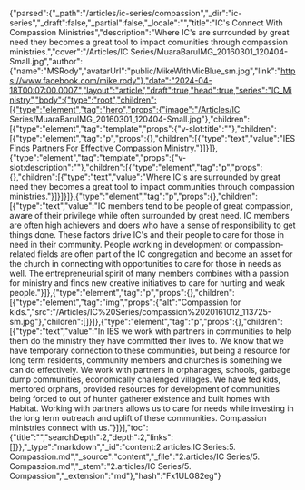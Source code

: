 {"parsed":{"_path":"/articles/ic-series/compassion","_dir":"ic-series","_draft":false,"_partial":false,"_locale":"","title":"IC's Connect With Compassion Ministries","description":"Where IC's are surrounded by great need they becomes a great tool to impact comunities through compassion ministries.","cover":"/Articles/IC Series/MuaraBaruIMG_20160301_120404-Small.jpg","author":{"name":"MSRody","avatarUrl":"public/MikeWithMicBlue_sm.jpg","link":"https://www.facebook.com/mike.rody"},"date":"2024-04-18T00:07:00.000Z","layout":"article","draft":true,"head":true,"series":"IC_Ministry","body":{"type":"root","children":[{"type":"element","tag":"hero","props":{"image":"/Articles/IC Series/MuaraBaruIMG_20160301_120404-Small.jpg"},"children":[{"type":"element","tag":"template","props":{"v-slot:title":""},"children":[{"type":"element","tag":"p","props":{},"children":[{"type":"text","value":"IES Finds Partners For Effective Compassion Ministry."}]}]},{"type":"element","tag":"template","props":{"v-slot:description":""},"children":[{"type":"element","tag":"p","props":{},"children":[{"type":"text","value":"Where IC's are surrounded by great need they becomes a great tool to impact communities through compassion ministries."}]}]}]},{"type":"element","tag":"p","props":{},"children":[{"type":"text","value":"IC members tend to be people of great compassion, aware of their privilege while often surrounded by great need. IC members are often high achievers and doers who have a sense of responsibility to get things done. These factors drive IC's and their people to care for those in need in their community. People working in development or compassion-related fields are often part of the IC congregation and become an asset for the church in connecting with opportunities to care for those in needs as well. The entrepreneurial spirit of many members combines with a passion for ministry and finds new creative initiatives to care for hurting and weak people."}]},{"type":"element","tag":"p","props":{},"children":[{"type":"element","tag":"img","props":{"alt":"Compassion for kids.","src":"/Articles/IC%20Series/compassion%2020161012_113725-sm.jpg"},"children":[]}]},{"type":"element","tag":"p","props":{},"children":[{"type":"text","value":"In IES we work with partners in communities to help them do the ministry they have committed their lives to. We know that we have temporary connection to these communities, but being a resource for long term residents, community members and churches is something we can do effectively. We work with partners in orphanages, schools, garbage dump communities, economically challenged villages. We have fed kids, mentored orphans, provided resources for development of communities being forced to  out of hunter gatherer existence and built homes with Habitat. Working with partners allows us to care for needs while investing in the long term outreach and uplift of these communities. Compassion ministries connect with us."}]}],"toc":{"title":"","searchDepth":2,"depth":2,"links":[]}},"_type":"markdown","_id":"content:2.articles:IC Series:5. Compassion.md","_source":"content","_file":"2.articles/IC Series/5. Compassion.md","_stem":"2.articles/IC Series/5. Compassion","_extension":"md"},"hash":"Fx1ULG82eg"}